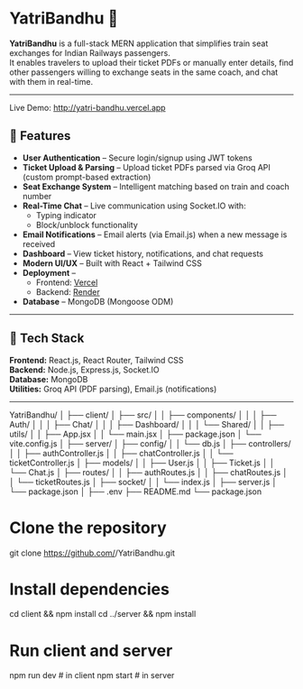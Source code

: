 # YatriBandhu 🚆

**YatriBandhu** is a full-stack MERN application that simplifies train seat exchanges for Indian Railways passengers.  
It enables travelers to upload their ticket PDFs or manually enter details, find other passengers willing to exchange seats in the same coach, and chat with them in real-time.

---

Live Demo: http://yatri-bandhu.vercel.app

## 🚀 Features

- **User Authentication** – Secure login/signup using JWT tokens  
- **Ticket Upload & Parsing** – Upload ticket PDFs parsed via Groq API (custom prompt-based extraction)  
- **Seat Exchange System** – Intelligent matching based on train and coach number  
- **Real-Time Chat** – Live communication using Socket.IO with:
  - Typing indicator  
  - Block/unblock functionality  
- **Email Notifications** – Email alerts (via Email.js) when a new message is received  
- **Dashboard** – View ticket history, notifications, and chat requests  
- **Modern UI/UX** – Built with React + Tailwind CSS  
- **Deployment** –  
  - Frontend: [Vercel](https://vercel.com/)  
  - Backend: [Render](https://render.com/)  
- **Database** – MongoDB (Mongoose ODM)

---

## 🧱 Tech Stack

**Frontend:** React.js, React Router, Tailwind CSS  
**Backend:** Node.js, Express.js, Socket.IO  
**Database:** MongoDB  
**Utilities:** Groq API (PDF parsing), Email.js (notifications)

---

YatriBandhu/
│
├── client/
│   ├── src/
│   │   ├── components/
│   │   │   ├── Auth/
│   │   │   ├── Chat/
│   │   │   ├── Dashboard/
│   │   │   └── Shared/
│   │   ├── utils/
│   │   ├── App.jsx
│   │   └── main.jsx
│   ├── package.json
│   └── vite.config.js
│
├── server/
│   ├── config/
│   │   └── db.js
│   ├── controllers/
│   │   ├── authController.js
│   │   ├── chatController.js
│   │   └── ticketController.js
│   ├── models/
│   │   ├── User.js
│   │   ├── Ticket.js
│   │   └── Chat.js
│   ├── routes/
│   │   ├── authRoutes.js
│   │   ├── chatRoutes.js
│   │   └── ticketRoutes.js
│   ├── socket/
│   │   └── index.js
│   ├── server.js
│   └── package.json
│
├── .env
├── README.md
└── package.json

# Clone the repository
git clone https://github.com/<your-username>/YatriBandhu.git

# Install dependencies
cd client && npm install
cd ../server && npm install

# Run client and server
npm run dev   # in client
npm start     # in server

